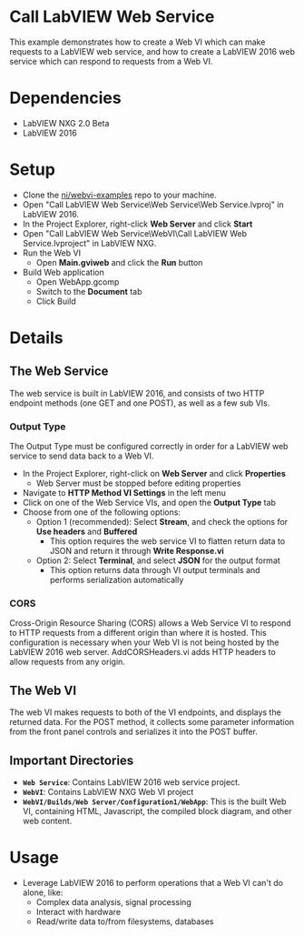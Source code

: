 # Call LabVIEW Web Service
This example demonstrates how to create a Web VI which can make requests to a LabVIEW web service, and how to create a LabVIEW 2016 web service which can respond to requests from a Web VI.

# Dependencies
- LabVIEW NXG 2.0 Beta
- LabVIEW 2016

# Setup
- Clone the [ni/webvi-examples](https://github.com/ni/webvi-examples) repo to your machine.
- Open "Call LabVIEW Web Service\Web Service\Web Service.lvproj" in LabVIEW 2016.
- In the Project Explorer, right-click **Web Server** and click **Start**
- Open "Call LabVIEW Web Service\WebVI\Call LabVIEW Web Service.lvproject" in LabVIEW NXG.
- Run the Web VI
  - Open **Main.gviweb** and click the **Run** button
- Build Web application
  - Open WebApp.gcomp
  - Switch to the **Document** tab
  - Click Build

# Details
## The Web Service
The web service is built in LabVIEW 2016, and consists of two HTTP endpoint methods (one GET and one POST), as well as a few sub VIs. 

### Output Type
The Output Type must be configured correctly in order for a LabVIEW web service to send data back to a Web VI.
- In the Project Explorer, right-click on **Web Server** and click **Properties**
  - Web Server must be stopped before editing properties
- Navigate to **HTTP Method VI Settings** in the left menu
- Click on one of the Web Service VIs, and open the **Output Type** tab
- Choose from one of the following options:
  - Option 1 (recommended): Select **Stream**, and check the options for **Use headers** and **Buffered**
    - This option requires the web service VI to flatten return data to JSON and return it through **Write Response.vi**
  - Option 2: Select **Terminal**, and select **JSON** for the output format
    - This option returns data through VI output terminals and performs serialization automatically

### CORS
Cross-Origin Resource Sharing (CORS) allows a Web Service VI to respond to HTTP requests from a different origin than where it is hosted. This configuration is necessary when your Web VI is not being hosted by the LabVIEW 2016 web server. AddCORSHeaders.vi adds HTTP headers to allow requests from any origin. 

## The Web VI
The web VI makes requests to both of the VI endpoints, and displays the returned data. For the POST method, it collects some parameter information from the front panel controls and serializes it into the POST buffer. 

## Important Directories
- **`Web Service`**: Contains LabVIEW 2016 web service project.
- **`WebVI`**: Contains LabVIEW NXG Web VI project
- **`WebVI/Builds/Web Server/Configuration1/WebApp`**: This is the built Web VI, containing HTML, Javascript, the compiled block diagram, and other web content.

# Usage
- Leverage LabVIEW 2016 to perform operations that a Web VI can't do alone, like:
  - Complex data analysis, signal processing
  - Interact with hardware
  - Read/write data to/from filesystems, databases
